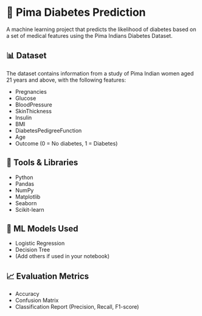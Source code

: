 # 🧠 Pima Diabetes Prediction

A machine learning project that predicts the likelihood of diabetes based on a set of medical features using the Pima Indians Diabetes Dataset.


## 📊 Dataset
The dataset contains information from a study of Pima Indian women aged 21 years and above, with the following features:
- Pregnancies
- Glucose
- BloodPressure
- SkinThickness
- Insulin
- BMI
- DiabetesPedigreeFunction
- Age
- Outcome (0 = No diabetes, 1 = Diabetes)

## 🔧 Tools & Libraries
- Python
- Pandas
- NumPy
- Matplotlib
- Seaborn
- Scikit-learn

## 🧪 ML Models Used
- Logistic Regression
- Decision Tree
- (Add others if used in your notebook)

## 📈 Evaluation Metrics
- Accuracy
- Confusion Matrix
- Classification Report (Precision, Recall, F1-score)

